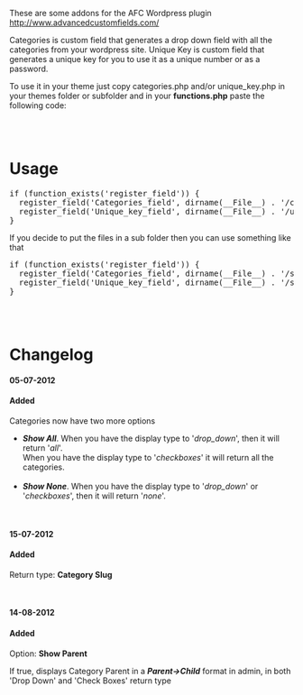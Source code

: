 These are some addons for the AFC Wordpress plugin http://www.advancedcustomfields.com/

Categories is custom field that generates a drop down field with all the categories from your wordpress site.
Unique Key is custom field that generates a unique key for you to use it as a unique number or as a password.

To use it in your theme just copy categories.php and/or unique_key.php in your themes folder or subfolder and in your
<strong>functions.php</strong> paste the following code:

<br><br>

<h1>Usage</h1>
<pre>if (function_exists('register_field')) { 
  register_field('Categories_field', dirname(__File__) . '/categories.php'); 
  register_field('Unique_key_field', dirname(__File__) . '/unique_key.php'); 
}</pre>
If you decide to put the files in a sub folder then you can use something like that
<pre>if (function_exists('register_field')) { 
  register_field('Categories_field', dirname(__File__) . '/subfolder_name/categories.php'); 
  register_field('Unique_key_field', dirname(__File__) . '/subfolder_name/unique_key.php');
}</pre>

<br><br>

<h1>Changelog</h1>

<h4>05-07-2012</h4>
<h4>Added</h4>
<p>Categories now have two more options</p>
<ul>
	<li><em><strong>Show All</strong></em>. When you have the display type to '<em>drop_down</em>', then it will return '<em>all</em>'. <br/>
		When you have the display type to '<em>checkboxes</em>' it will return all the categories.
	</li>
	<br/>
	<li>
		<em><strong>Show None</strong></em>. When you have the display type to '<em>drop_down</em>' or '<em>checkboxes</em>', then it will return '<em>none</em>'.
	</li>
</ul>

<br>

<h4>15-07-2012</h4>
<h4>Added</h4>
<p>Return type: <strong>Category Slug</strong></p>


<br>

<h4>14-08-2012</h4>
<h4>Added</h4>
<p>Option: <strong>Show Parent</strong></p>
<p>If true, displays Category Parent in a <em><strong>Parent->Child</strong></em> format in admin, in both 'Drop Down' and 'Check Boxes' return type</p>